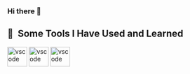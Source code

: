 ### Hi there 👋

<!--
**Kkr1328/Kkr1328** is a ✨ _special_ ✨ repository because its `README.md` (this file) appears on your GitHub profile.

Here are some ideas to get you started:

- 🔭 I’m currently working on ...
- 🌱 I’m currently learning ...
- 👯 I’m looking to collaborate on ...
- 🤔 I’m looking for help with ...
- 💬 Ask me about ...
- 📫 How to reach me: ...
- 😄 Pronouns: ...
- ⚡ Fun fact: ...
-->
<h2> 🚀 &nbsp;Some Tools I Have Used and Learned</h2>
<p align="left">
  <!--Vscode Icon-->
  <img src="https://cdn.jsdelivr.net/gh/devicons/devicon/icons/vscode/vscode-original.svg" alt="vscode" width="45" height="45"/>
  <!--React Icon-->
  <img src="https://cdn0.iconfinder.com/data/icons/logos-brands-in-colors/128/react-512.png" alt="vscode" width="45" height="45"/>
  <!--Javascript Icon-->
  <img src="https://cdn0.iconfinder.com/data/icons/logos-brands-in-colors/512/187_Js_logo_logos-512.png" alt="vscode" width="45" height="45"/>
</p>
